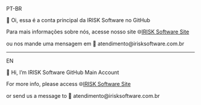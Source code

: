 PT-BR

👋 Oi, essa é a conta principal da IRISK Software no GitHub

Para mais informações sobre nós, acesse nosso site 🌐[IRISK Software Site](https://www.irisksoftware.com.br/)
</p> ou nos mande uma mensagem em 📧 atendimento@irisksoftware.com.br

--- 

EN 

👋 Hi, I’m IRISK Software GitHub Main Account

For more info, please access 🌐[IRISK Software Site](https://www.irisksoftware.com.br/)
</p> or send us a message to 📧 atendimento@irisksoftware.com.br

<!---
IRISK-Software/IRISK-Software is a ✨ special ✨ repository because its `README.md` (this file) appears on your GitHub profile.
You can click the Preview link to take a look at your changes.
--->
